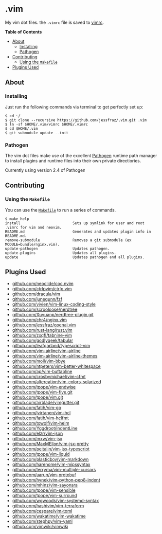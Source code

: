 .vim
====

My vim dot files. the `.vimrc` file is saved to [vimrc](https://github.com/jessfraz/.vim/blob/master/vimrc).

**Table of Contents**

<!-- toc -->

- [About](#about)
  * [Installing](#installing)
  * [Pathogen](#pathogen)
- [Contributing](#contributing)
  * [Using the `Makefile`](#using-the-makefile)
- [Plugins Used](#plugins-used)

<!-- tocstop -->

## About

### Installing

Just run the following commands via terminal to get perfectly set up:

```console
$ cd ~/
$ git clone --recursive https://github.com/jessfraz/.vim.git .vim
$ ln -sf $HOME/.vim/vimrc $HOME/.vimrc
$ cd $HOME/.vim
$ git submodule update --init
```

### Pathogen
The vim dot files make use of the excellent [Pathogen](https://github.com/tpope/vim-pathogen) runtime path manager to install plugins and runtime files into their own private directiories.

Currently using version 2.4 of Pathogen

## Contributing

### Using the `Makefile`

You can use the [`Makefile`](Makefile) to run a series of commands.

```console
$ make help
install                        Sets up symlink for user and root .vimrc for vim and neovim.
README.md                      Generates and updates plugin info in README.md.
remove-submodule               Removes a git submodule (ex MODULE=bundle/nginx.vim).
update-pathogen                Updates pathogen.
update-plugins                 Updates all plugins.
update                         Updates pathogen and all plugins.
```

## Plugins Used
* [github.com/neoclide/coc.nvim](https://github.com/neoclide/coc.nvim.git)
* [github.com/ctrlpvim/ctrlp.vim](https://github.com/ctrlpvim/ctrlp.vim.git)
* [github.com/dracula/vim](https://github.com/dracula/vim.git)
* [github.com/junegunn/fzf](https://github.com/junegunn/fzf.git)
* [github.com/vivien/vim-linux-coding-style](https://github.com/vivien/vim-linux-coding-style.git)
* [github.com/scrooloose/nerdtree](https://github.com/scrooloose/nerdtree.git)
* [github.com/Xuyuanp/nerdtree-plugin.git](https://github.com/Xuyuanp/nerdtree-git-plugin.git)
* [github.com/chr4/nginx.vim](https://github.com/chr4/nginx.vim.git)
* [github.com/jessfraz/openai.vim](https://github.com/jessfraz/openai.vim.git)
* [github.com/rust-lang/rust.vim](https://github.com/rust-lang/rust.vim.git)
* [github.com/zxqfl/tabnine-vim](https://github.com/zxqfl/tabnine-vim.git)
* [github.com/godlygeek/tabular](https://github.com/godlygeek/tabular.git)
* [github.com/leafgarland/typescript-vim](https://github.com/leafgarland/typescript-vim.git)
* [github.com/vim-airline/vim-airline](https://github.com/vim-airline/vim-airline.git)
* [github.com/vim-airline/vim-airline-themes](https://github.com/vim-airline/vim-airline-themes.git)
* [github.com/moll/vim-bbye](https://github.com/moll/vim-bbye.git)
* [github.com/ntpeters/vim-better-whitespace](https://github.com/ntpeters/vim-better-whitespace.git)
* [github.com/ap/vim-buftabline](https://github.com/ap/vim-buftabline.git)
* [github.com/crosbymichael/vim-cfmt](https://github.com/crosbymichael/vim-cfmt)
* [github.com/altercation/vim-colors-solarized](https://github.com/altercation/vim-colors-solarized.git)
* [github.com/tpope/vim-endwise](https://github.com/tpope/vim-endwise.git)
* [github.com/tpope/vim-five.git](https://github.com/tpope/vim-fugitive.git)
* [github.com/tpope/vim.git](https://github.com/tpope/vim-git.git)
* [github.com/airblade/vimgutter.git](https://github.com/airblade/vim-gitgutter.git)
* [github.com/fatih/vim-go](https://github.com/fatih/vim-go.git)
* [github.com/jvirtanen/vim-hcl](https://github.com/jvirtanen/vim-hcl.git)
* [github.com/fatih/vim-hclfmt](https://github.com/fatih/vim-hclfmt.git)
* [github.com/towolf/vim-helm](https://github.com/towolf/vim-helm.git)
* [github.com/Yggdroot/indentLine](https://github.com/Yggdroot/indentLine.git)
* [github.com/elzr/vim-json](https://github.com/elzr/vim-json.git)
* [github.com/mxw/vim-jsx](https://github.com/mxw/vim-jsx.git)
* [github.com/MaxMEllon/vim-jsx-pretty](https://github.com/MaxMEllon/vim-jsx-pretty.git)
* [github.com/peitalin/vim-jsx-typescript](https://github.com/peitalin/vim-jsx-typescript.git)
* [github.com/tpope/vim-liquid](https://github.com/tpope/vim-liquid.git)
* [github.com/plasticboy/vim-markdown](https://github.com/plasticboy/vim-markdown.git)
* [github.com/harenome/vim-mipssyntax](https://github.com/harenome/vim-mipssyntax.git)
* [github.com/terryma/vim-multiple-cursors](https://github.com/terryma/vim-multiple-cursors.git)
* [github.com/uarun/vim-protobuf](https://github.com/uarun/vim-protobuf.git)
* [github.com/hynek/vim-python-pep8-indent](https://github.com/hynek/vim-python-pep8-indent.git)
* [github.com/mhinz/vim-sayonara](https://github.com/mhinz/vim-sayonara.git)
* [github.com/tpope/vim-sensible](https://github.com/tpope/vim-sensible.git)
* [github.com/tpope/vim-surround](https://github.com/tpope/vim-surround.git)
* [github.com/wgwoods/vim-systemd-syntax](https://github.com/wgwoods/vim-systemd-syntax.git)
* [github.com/hashivim/vim-terraform](https://github.com/hashivim/vim-terraform.git)
* [github.com/cespare/vim-toml](https://github.com/cespare/vim-toml.git)
* [github.com/wakatime/vim-wakatime](https://github.com/wakatime/vim-wakatime.git)
* [github.com/stephpy/vim-yaml](https://github.com/stephpy/vim-yaml.git)
* [github.com/vimwiki/vimwiki](https://github.com/vimwiki/vimwiki.git)
